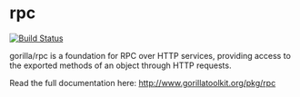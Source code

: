 rpc
===
[![Build Status](https://travis-ci.org/gorilla/rpc.png?branch=master)](https://travis-ci.org/gorilla/rpc)

gorilla/rpc is a foundation for RPC over HTTP services, providing access to the exported methods of an object through HTTP requests.

Read the full documentation here: http://www.gorillatoolkit.org/pkg/rpc

